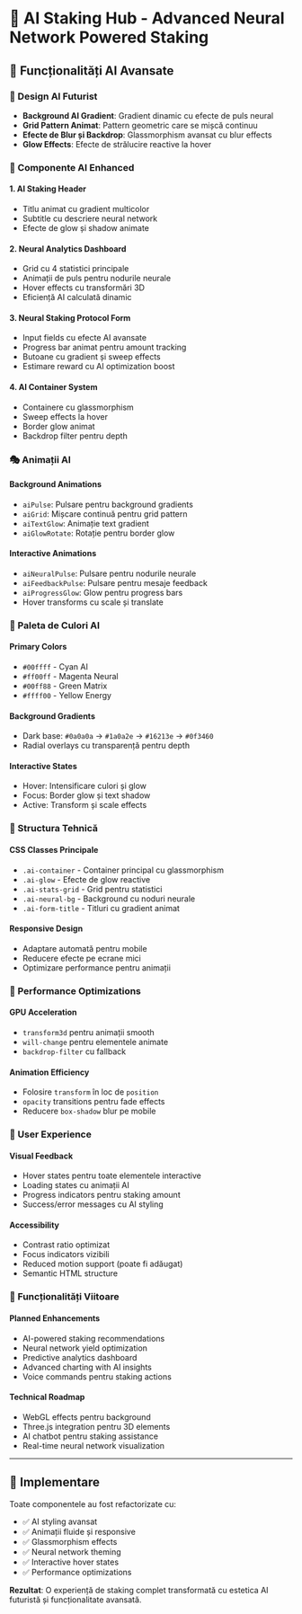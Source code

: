 # 🤖 AI Staking Hub - Advanced Neural Network Powered Staking

## 🚀 Funcționalități AI Avansate

### 🎨 Design AI Futurist
- **Background AI Gradient**: Gradient dinamic cu efecte de puls neural
- **Grid Pattern Animat**: Pattern geometric care se mișcă continuu
- **Efecte de Blur și Backdrop**: Glassmorphism avansat cu blur effects
- **Glow Effects**: Efecte de strălucire reactive la hover

### 🧠 Componente AI Enhanced

#### 1. **AI Staking Header**
- Titlu animat cu gradient multicolor
- Subtitle cu descriere neural network
- Efecte de glow și shadow animate

#### 2. **Neural Analytics Dashboard**
- Grid cu 4 statistici principale
- Animații de puls pentru nodurile neurale
- Hover effects cu transformări 3D
- Eficiență AI calculată dinamic

#### 3. **Neural Staking Protocol Form**
- Input fields cu efecte AI avansate
- Progress bar animat pentru amount tracking
- Butoane cu gradient și sweep effects
- Estimare reward cu AI optimization boost

#### 4. **AI Container System**
- Containere cu glassmorphism
- Sweep effects la hover
- Border glow animat
- Backdrop filter pentru depth

### 🎭 Animații AI

#### **Background Animations**
- `aiPulse`: Pulsare pentru background gradients
- `aiGrid`: Mișcare continuă pentru grid pattern
- `aiTextGlow`: Animație text gradient
- `aiGlowRotate`: Rotație pentru border glow

#### **Interactive Animations**
- `aiNeuralPulse`: Pulsare pentru nodurile neurale
- `aiFeedbackPulse`: Pulsare pentru mesaje feedback
- `aiProgressGlow`: Glow pentru progress bars
- Hover transforms cu scale și translate

### 🎨 Paleta de Culori AI

#### **Primary Colors**
- `#00ffff` - Cyan AI
- `#ff00ff` - Magenta Neural
- `#00ff88` - Green Matrix
- `#ffff00` - Yellow Energy

#### **Background Gradients**
- Dark base: `#0a0a0a` → `#1a0a2e` → `#16213e` → `#0f3460`
- Radial overlays cu transparență pentru depth

#### **Interactive States**
- Hover: Intensificare culori și glow
- Focus: Border glow și text shadow
- Active: Transform și scale effects

### 🔧 Structura Tehnică

#### **CSS Classes Principale**
- `.ai-container` - Container principal cu glassmorphism
- `.ai-glow` - Efecte de glow reactive
- `.ai-stats-grid` - Grid pentru statistici
- `.ai-neural-bg` - Background cu noduri neurale
- `.ai-form-title` - Titluri cu gradient animat

#### **Responsive Design**
- Adaptare automată pentru mobile
- Reducere efecte pe ecrane mici
- Optimizare performance pentru animații

### 🚀 Performance Optimizations

#### **GPU Acceleration**
- `transform3d` pentru animații smooth
- `will-change` pentru elementele animate
- `backdrop-filter` cu fallback

#### **Animation Efficiency**
- Folosire `transform` în loc de `position`
- `opacity` transitions pentru fade effects
- Reducere `box-shadow` blur pe mobile

### 🎯 User Experience

#### **Visual Feedback**
- Hover states pentru toate elementele interactive
- Loading states cu animații AI
- Progress indicators pentru staking amount
- Success/error messages cu AI styling

#### **Accessibility**
- Contrast ratio optimizat
- Focus indicators vizibili
- Reduced motion support (poate fi adăugat)
- Semantic HTML structure

### 🔮 Funcționalități Viitoare

#### **Planned Enhancements**
- AI-powered staking recommendations
- Neural network yield optimization
- Predictive analytics dashboard
- Advanced charting with AI insights
- Voice commands pentru staking actions

#### **Technical Roadmap**
- WebGL effects pentru background
- Three.js integration pentru 3D elements
- AI chatbot pentru staking assistance
- Real-time neural network visualization

---

## 📝 Implementare

Toate componentele au fost refactorizate cu:
- ✅ AI styling avansat
- ✅ Animații fluide și responsive
- ✅ Glassmorphism effects
- ✅ Neural network theming
- ✅ Interactive hover states
- ✅ Performance optimizations

**Rezultat**: O experiență de staking complet transformată cu estetica AI futuristă și funcționalitate avansată.

